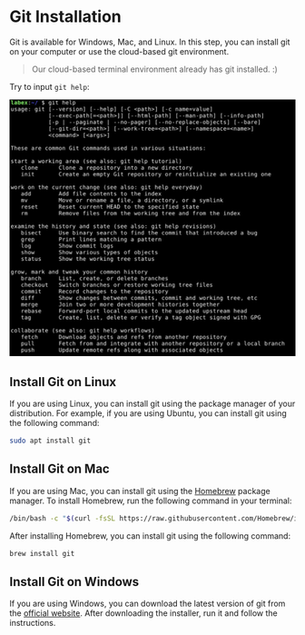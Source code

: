 # Git Installation

Git is available for Windows, Mac, and Linux. In this step, you can install git on your computer or use the cloud-based git environment.

> Our cloud-based terminal environment already has git installed. :)

Try to input `git help`:

![git-installation-and-config-1-1](./assets/git-installation-and-config-1-1.png)

## Install Git on Linux

If you are using Linux, you can install git using the package manager of your distribution. For example, if you are using Ubuntu, you can install git using the following command:

```bash
sudo apt install git
```

## Install Git on Mac

If you are using Mac, you can install git using the [Homebrew](https://brew.sh/) package manager. To install Homebrew, run the following command in your terminal:

```bash
/bin/bash -c "$(curl -fsSL https://raw.githubusercontent.com/Homebrew/install/master/install.sh)"
```

After installing Homebrew, you can install git using the following command:

```bash
brew install git
```

## Install Git on Windows

If you are using Windows, you can download the latest version of git from the [official website](https://git-scm.com/download/win). After downloading the installer, run it and follow the instructions.
